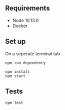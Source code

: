 ## Requirements

* Node 10.13.0
* Docker

## Set up
On a seperate terminal tab
```
npm run dependency
```
```
npm install
npm start
```
## Tests
```
npm test
```


